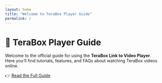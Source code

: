 ```yaml
---
layout: home
title: "Welcome to TeraBox Player Guide"
permalink: /
---
```


# 🚀 TeraBox Player Guide

Welcome to the official guide for using the **TeraBox Link to Video Player**.  
Here you’ll find tutorials, features, and FAQs about watching TeraBox videos online.

👉 [Read the Full Guide](./teraboxplayer/)
